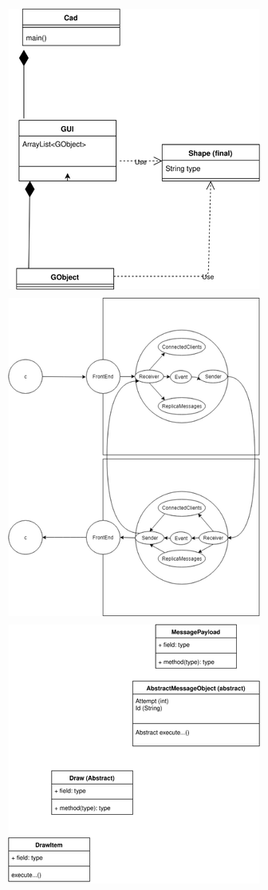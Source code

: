 
![Alt text](./Cad.svg)

![Alt text](./arkitektur_001.png)

![Alt text](./StrategyPatternMessages.svg)


